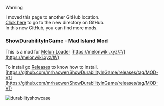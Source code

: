 > [!WARNING]
> I moved this page to another GitHub location.</br>
> [Click here](https://github.com/mrhacwer/Mods-for-Mad-Island) to go to the new directory on GitHub.</br>
> In this new GitHub, you can find more mods.</br>

### ShowDurabilityInGame - Mad Island Mod

This is a mod for [Melon Loader](https://melonwiki.xyz/#/)
[https://melonwiki.xyz/#/](https://melonwiki.xyz/#/)

To install go [Releases](https://github.com/mrhacwer/ShowDurabilityInGame/releases/tag/MOD-V1) to know how to install.
[https://github.com/mrhacwer/ShowDurabilityInGame/releases/tag/MOD-V1](https://github.com/mrhacwer/ShowDurabilityInGame/releases/tag/MOD-V1)

![durabilityshowcase](https://github.com/user-attachments/assets/5d1da37c-3bbc-408a-a3ce-9a08addec551)
